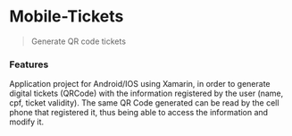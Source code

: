 # Mobile-Tickets

> Generate QR code tickets

### Features
Application project for Android/IOS using Xamarin, in order to generate digital tickets (QRCode) with the information registered by the user (name, cpf, ticket validity). The same QR Code generated can be read by the cell phone that registered it, thus being able to access the information and modify it.
